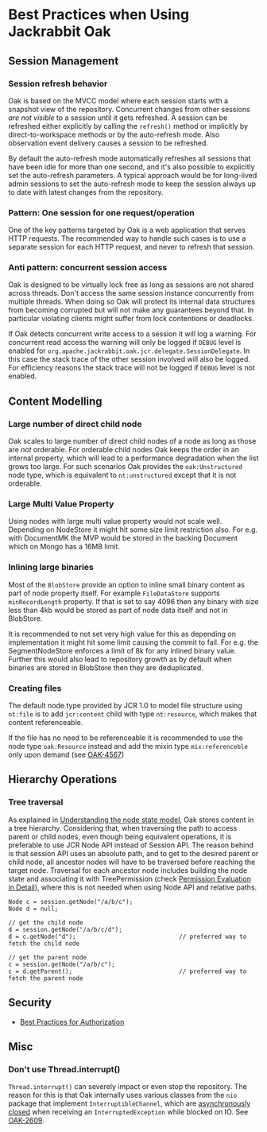 <!--
   Licensed to the Apache Software Foundation (ASF) under one or more
   contributor license agreements.  See the NOTICE file distributed with
   this work for additional information regarding copyright ownership.
   The ASF licenses this file to You under the Apache License, Version 2.0
   (the "License"); you may not use this file except in compliance with
   the License.  You may obtain a copy of the License at

       http://www.apache.org/licenses/LICENSE-2.0

   Unless required by applicable law or agreed to in writing, software
   distributed under the License is distributed on an "AS IS" BASIS,
   WITHOUT WARRANTIES OR CONDITIONS OF ANY KIND, either express or implied.
   See the License for the specific language governing permissions and
   limitations under the License.
  -->
  
# Best Practices when Using Jackrabbit Oak

<!-- MACRO{toc} -->

## Session Management
### Session refresh behavior

Oak is based on the MVCC model where each session starts with a snapshot
view of the repository. Concurrent changes from other sessions *are not
visible* to a session until it gets refreshed. A session can be refreshed
either explicitly by calling the ``refresh()`` method or implicitly by
direct-to-workspace methods or by the auto-refresh mode. Also observation
event delivery causes a session to be refreshed.

By default the auto-refresh mode automatically refreshes all sessions that
have been idle for more than one second, and it's also possible to
explicitly set the auto-refresh parameters. A typical approach would be
for long-lived admin sessions to set the auto-refresh mode to keep the
session always up to date with latest changes from the repository.

### Pattern: One session for one request/operation

One of the key patterns targeted by Oak is a web application that serves
HTTP requests. The recommended way to handle such cases is to use a
separate session for each HTTP request, and never to refresh that session.

### Anti pattern: concurrent session access

Oak is designed to be virtually lock free as long as sessions are not shared
across threads. Don't access the same session instance concurrently from
multiple threads. When doing so Oak will protect its internal data structures
from becoming corrupted but will not make any guarantees beyond that. In
particular violating clients might suffer from lock contentions or deadlocks.

If Oak detects concurrent write access to a session it will log a warning. 
For concurrent read access the warning will only be logged if `DEBUG` level 
is enabled for `org.apache.jackrabbit.oak.jcr.delegate.SessionDelegate`.
In this case the stack trace of the other session involved will also be 
logged. For efficiency reasons the stack trace will not be logged if 
`DEBUG` level is not enabled.

## Content Modelling
### Large number of direct child node

Oak scales to large number of direct child nodes of a node as long as those
are *not* orderable. For orderable child nodes Oak keeps the order in an
internal property, which will lead to a performance degradation when the list
grows too large. For such scenarios Oak provides the ``oak:Unstructured`` node
type, which is equivalent to ``nt:unstructured`` except that it is not orderable.

### Large Multi Value Property

Using nodes with large multi value property would not scale well. Depending on 
NodeStore it might hit some size limit restriction also. For e.g. with 
DocumentMK the MVP would be stored in the backing Document which on Mongo has a 
16MB limit.

### Inlining large binaries

Most of the `BlobStore` provide an option to inline small binary content as part of 
node property itself. For example `FileDataStore` supports `minRecordLength` property.
If that is set to say 4096 then any binary with size less than 4kb would be stored
as part of node data itself and not in BlobStore.

It is recommended to not set very high value for this as depending on implementation it
might hit some limit causing the commit to fail. For e.g. the SegmentNodeStore enforces a limit of
8k for any inlined binary value. Further this would also lead to repository growth as
by default when binaries are stored in BlobStore then they are deduplicated.

### Creating files

The default node type provided by JCR 1.0 to model file structure using
`nt:file` is to add `jcr:content` child with type `nt:resource`, which makes
that content referenceable.

If the file has no need to be referenceable it is recommended to use the
node type `oak:Resource` instead and add the mixin type `mix:referenceble`
only upon demand (see [OAK-4567](https://issues.apache.org/jira/browse/OAK-4567))

## Hierarchy Operations
### Tree traversal

As explained in [Understanding the node state model](https://jackrabbit.apache.org/oak/docs/architecture/nodestate.html), Oak stores content in a tree hierarchy. 
Considering that, when traversing the path to access parent or child nodes, even though being equivalent operations, 
it is preferable to use JCR Node API instead of Session API. The reason behind is that session API uses an absolute path, 
and to get to the desired parent or child node, all ancestor nodes will have to be traversed before reaching the target node. 
Traversal for each ancestor node includes building the node state and associating it with 
TreePermission (check [Permission Evaluation in Detail](https://jackrabbit.apache.org/oak/docs/security/permission/evaluation.html)), 
where this is not needed when using Node API and relative paths.
```
Node c = session.getNode("/a/b/c");
Node d = null;

// get the child node
d = session.getNode("/a/b/c/d");
d = c.getNode("d");                             // preferred way to fetch the child node

// get the parent node
c = session.getNode("/a/b/c");
c = d.getParent();                              // preferred way to fetch the parent node
```
## Security
- [Best Practices for Authorization](security/authorization/bestpractices.html)

## Misc
### Don't use Thread.interrupt()

`Thread.interrupt()` can severely impact or even stop the repository. The reason for 
this is that Oak internally uses various classes from the `nio` package that implement 
`InterruptibleChannel`, which are [asynchronously closed](https://docs.oracle.com/en/java/javase/11/docs/api/java.base/java/nio/channels/InterruptibleChannel.html) 
when receiving an `InterruptedException` while blocked on IO. See [OAK-2609](https://issues.apache.org/jira/browse/OAK-2609).  
